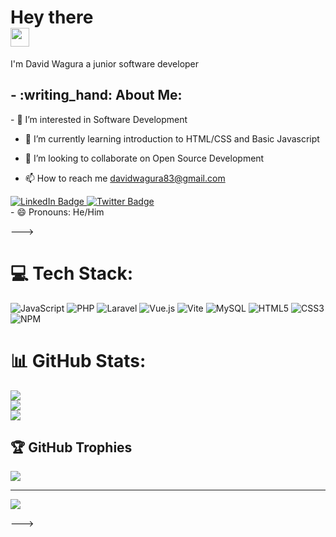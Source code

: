 <h1>
  Hey there <br>
  <img src="https://media.giphy.com/media/hvRJCLFzcasrR4ia7z/giphy.gif" width="30px"/>
</h1>

  <p>I'm David Wagura a junior software developer</p>

<h2>
  - :writing_hand: About Me:
</h2>
- 👀 I’m interested in Software Development <br>

- 🌱 I’m currently learning introduction to HTML/CSS and Basic Javascript<br>

- 💞️ I’m looking to collaborate on Open Source Development<br>

- 📫 How to reach me davidwagura83@gmail.com
<div id="badges">
  <a href="https://www.linkedin.com/in/davidwanjohi/">
    <img src="https://img.shields.io/badge/LinkedIn-blue?style=for-the-badge&logo=linkedin&logoColor=white" alt="LinkedIn Badge"/>
  </a>
  <a href="https://twitter.com/DavyWagura">
    <img src="https://img.shields.io/badge/Twitter-blue?style=for-the-badge&logo=twitter&logoColor=white" alt="Twitter Badge"/>
  </a>
</div>
- 😄 Pronouns: He/Him
  

 --->
 
# 💻 Tech Stack:
![JavaScript](https://img.shields.io/badge/javascript-%23323330.svg?style=for-the-badge&logo=javascript&logoColor=%23F7DF1E) ![PHP](https://img.shields.io/badge/php-%23777BB4.svg?style=for-the-badge&logo=php&logoColor=white) ![Laravel](https://img.shields.io/badge/laravel-%23FF2D20.svg?style=for-the-badge&logo=laravel&logoColor=white) ![Vue.js](https://img.shields.io/badge/vue.js-%2335495e.svg?style=for-the-badge&logo=vuedotjs&logoColor=%234FC08D) ![Vite](https://img.shields.io/badge/vite-%23646CFF.svg?style=for-the-badge&logo=vite&logoColor=white) ![MySQL](https://img.shields.io/badge/mysql-%2300000f.svg?style=for-the-badge&logo=mysql&logoColor=white) ![HTML5](https://img.shields.io/badge/html5-%23E34F26.svg?style=for-the-badge&logo=html5&logoColor=white) ![CSS3](https://img.shields.io/badge/css3-%231572B6.svg?style=for-the-badge&logo=css3&logoColor=white) ![NPM](https://img.shields.io/badge/NPM-%23CB3837.svg?style=for-the-badge&logo=npm&logoColor=white)

# 📊 GitHub Stats:
![](https://github-readme-stats.vercel.app/api?username=davidwagura&theme=dark&hide_border=false&include_all_commits=true&count_private=true)<br/>
![](https://github-readme-streak-stats.herokuapp.com/?user=davidwagura&theme=dark&hide_border=false)<br/>
![](https://github-readme-stats.vercel.app/api/top-langs/?username=davidwagura&theme=dark&hide_border=false&include_all_commits=true&count_private=true&layout=compact)

## 🏆 GitHub Trophies
![](https://github-profile-trophy.vercel.app/?username=davidwagura&theme=radical&no-frame=false&no-bg=true&margin-w=4)

---
[![](https://visitcount.itsvg.in/api?id=davidwagura&icon=0&color=0)](https://visitcount.itsvg.in)

<!-- Proudly created with GPRM ( https://gprm.itsvg.in ) -->

</div>
--->

<!---
davidwagura/davidwagura is a ✨ special ✨ repository because its `README.md` (this file) appears on your GitHub profile.
You can click the Preview link to take a look at your changes.
--->

